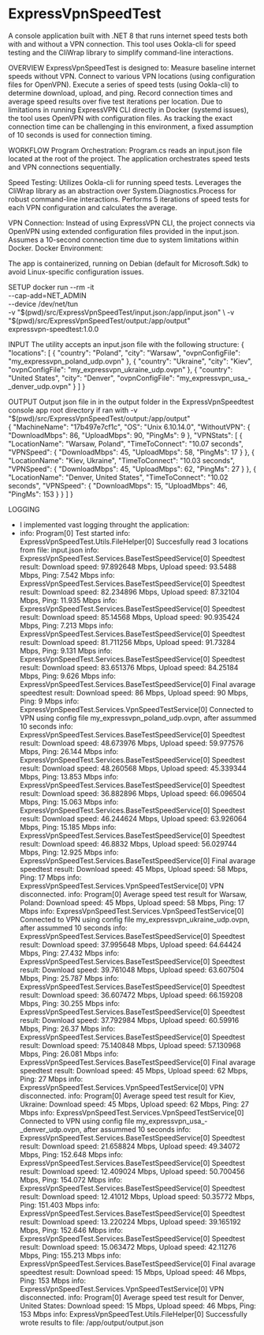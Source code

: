 # ExpressVpnSpeedTest
A console application built with .NET 8 that runs internet speed tests both with and without a VPN connection. This tool uses Ookla-cli for speed testing and the CliWrap library to simplify command-line interactions.

OVERVIEW
ExpressVpnSpeedTest is designed to:
Measure baseline internet speeds without VPN.
Connect to various VPN locations (using configuration files for OpenVPN).
Execute a series of speed tests (using Ookla-cli) to determine download, upload, and ping.
Record connection times and average speed results over five test iterations per location.
Due to limitations in running ExpressVPN CLI directly in Docker (systemd issues), the tool uses OpenVPN with configuration files. As tracking the exact connection time can be challenging in this environment, a fixed assumption of 10 seconds is used for connection timing.

WORKFLOW
Program Orchestration:
Program.cs reads an input.json file located at the root of the project.
The application orchestrates speed tests and VPN connections sequentially.

Speed Testing:
Utilizes Ookla-cli for running speed tests.
Leverages the CliWrap library as an abstraction over System.Diagnostics.Process for robust command-line interactions.
Performs 5 iterations of speed tests for each VPN configuration and calculates the average.

VPN Connection:
Instead of using ExpressVPN CLI, the project connects via OpenVPN using extended configuration files provided in the input.json.
Assumes a 10-second connection time due to system limitations within Docker.
Docker Environment:

The app is containerized, running on Debian (default for Microsoft.Sdk) to avoid Linux-specific configuration issues.

SETUP
docker run --rm -it \
  --cap-add=NET_ADMIN \
  --device /dev/net/tun \
  -v "$(pwd)/src/ExpressVpnSpeedTest/input.json:/app/input.json" \
  -v "$(pwd)/src/ExpressVpnSpeedTest/output:/app/output" \
  expressvpn-speedtest:1.0.0

INPUT
The utility accepts an input.json file with the following structure:
{
    "locations": [
      { "country": "Poland", "city": "Warsaw", "ovpnConfigFile": "my_expressvpn_poland_udp.ovpn" },
      { "country": "Ukraine", "city": "Kiev", "ovpnConfigFile": "my_expressvpn_ukraine_udp.ovpn" },
      { "country": "United States", "city": "Denver", "ovpnConfigFile": "my_expressvpn_usa_-_denver_udp.ovpn" }
    ]
}
  
OUTPUT
Output json file in in the output folder in the ExpressVpnSpeedtest console app root directory if ran with -v "$(pwd)/src/ExpressVpnSpeedTest/output:/app/output" \
{
  "MachineName": "17b497e7cf1c",
  "OS": "Unix 6.10.14.0",
  "WithoutVPN": {
    "DownloadMbps": 86,
    "UploadMbps": 90,
    "PingMs": 9
  },
  "VPNStats": [
    {
      "LocationName": "Warsaw, Poland",
      "TimeToConnect": "10.07 seconds",
      "VPNSpeed": {
        "DownloadMbps": 45,
        "UploadMbps": 58,
        "PingMs": 17
      }
    },
    {
      "LocationName": "Kiev, Ukraine",
      "TimeToConnect": "10.03 seconds",
      "VPNSpeed": {
        "DownloadMbps": 45,
        "UploadMbps": 62,
        "PingMs": 27
      }
    },
    {
      "LocationName": "Denver, United States",
      "TimeToConnect": "10.02 seconds",
      "VPNSpeed": {
        "DownloadMbps": 15,
        "UploadMbps": 46,
        "PingMs": 153
      }
    }
  ]
}

LOGGING
-  I implemented vast logging throught the application:
-  info: Program[0]
      Test started
info: ExpressVpnSpeedTest.Utils.FileHelper[0]
      Succesfully read 3 locations from file: input.json
info: ExpressVpnSpeedTest.Services.BaseTestSpeedService[0]
      Speedtest result: Download speed: 97.892648 Mbps, Upload speed: 93.5488 Mbps, Ping: 7.542 Mbps
info: ExpressVpnSpeedTest.Services.BaseTestSpeedService[0]
      Speedtest result: Download speed: 82.234896 Mbps, Upload speed: 87.32104 Mbps, Ping: 11.935 Mbps
info: ExpressVpnSpeedTest.Services.BaseTestSpeedService[0]
      Speedtest result: Download speed: 85.14568 Mbps, Upload speed: 90.935424 Mbps, Ping: 7.213 Mbps
info: ExpressVpnSpeedTest.Services.BaseTestSpeedService[0]
      Speedtest result: Download speed: 81.711256 Mbps, Upload speed: 91.73284 Mbps, Ping: 9.131 Mbps
info: ExpressVpnSpeedTest.Services.BaseTestSpeedService[0]
      Speedtest result: Download speed: 83.651376 Mbps, Upload speed: 84.25184 Mbps, Ping: 9.626 Mbps
info: ExpressVpnSpeedTest.Services.BaseTestSpeedService[0]
      Final avarage speedtest result: Download speed: 86 Mbps, Upload speed: 90 Mbps, Ping: 9 Mbps
info: ExpressVpnSpeedTest.Services.VpnSpeedTestService[0]
      Connected to VPN using config file my_expressvpn_poland_udp.ovpn, after assummed 10 seconds
info: ExpressVpnSpeedTest.Services.BaseTestSpeedService[0]
      Speedtest result: Download speed: 48.673976 Mbps, Upload speed: 59.977576 Mbps, Ping: 26.144 Mbps
info: ExpressVpnSpeedTest.Services.BaseTestSpeedService[0]
      Speedtest result: Download speed: 48.260568 Mbps, Upload speed: 45.339344 Mbps, Ping: 13.853 Mbps
info: ExpressVpnSpeedTest.Services.BaseTestSpeedService[0]
      Speedtest result: Download speed: 36.882896 Mbps, Upload speed: 66.096504 Mbps, Ping: 15.063 Mbps
info: ExpressVpnSpeedTest.Services.BaseTestSpeedService[0]
      Speedtest result: Download speed: 46.244624 Mbps, Upload speed: 63.926064 Mbps, Ping: 15.185 Mbps
info: ExpressVpnSpeedTest.Services.BaseTestSpeedService[0]
      Speedtest result: Download speed: 46.8832 Mbps, Upload speed: 56.029744 Mbps, Ping: 12.925 Mbps
info: ExpressVpnSpeedTest.Services.BaseTestSpeedService[0]
      Final avarage speedtest result: Download speed: 45 Mbps, Upload speed: 58 Mbps, Ping: 17 Mbps
info: ExpressVpnSpeedTest.Services.VpnSpeedTestService[0]
      VPN disconnected.
info: Program[0]
      Average speed test result for Warsaw, Poland: Download speed: 45 Mbps, Upload speed: 58 Mbps, Ping: 17 Mbps
info: ExpressVpnSpeedTest.Services.VpnSpeedTestService[0]
      Connected to VPN using config file my_expressvpn_ukraine_udp.ovpn, after assummed 10 seconds
info: ExpressVpnSpeedTest.Services.BaseTestSpeedService[0]
      Speedtest result: Download speed: 37.995648 Mbps, Upload speed: 64.64424 Mbps, Ping: 27.432 Mbps
info: ExpressVpnSpeedTest.Services.BaseTestSpeedService[0]
      Speedtest result: Download speed: 39.761048 Mbps, Upload speed: 63.607504 Mbps, Ping: 25.787 Mbps
info: ExpressVpnSpeedTest.Services.BaseTestSpeedService[0]
      Speedtest result: Download speed: 36.607472 Mbps, Upload speed: 66.159208 Mbps, Ping: 30.255 Mbps
info: ExpressVpnSpeedTest.Services.BaseTestSpeedService[0]
      Speedtest result: Download speed: 37.792984 Mbps, Upload speed: 60.59916 Mbps, Ping: 26.37 Mbps
info: ExpressVpnSpeedTest.Services.BaseTestSpeedService[0]
      Speedtest result: Download speed: 75.140848 Mbps, Upload speed: 57.130968 Mbps, Ping: 26.081 Mbps
info: ExpressVpnSpeedTest.Services.BaseTestSpeedService[0]
      Final avarage speedtest result: Download speed: 45 Mbps, Upload speed: 62 Mbps, Ping: 27 Mbps
info: ExpressVpnSpeedTest.Services.VpnSpeedTestService[0]
      VPN disconnected.
info: Program[0]
      Average speed test result for Kiev, Ukraine: Download speed: 45 Mbps, Upload speed: 62 Mbps, Ping: 27 Mbps
info: ExpressVpnSpeedTest.Services.VpnSpeedTestService[0]
      Connected to VPN using config file my_expressvpn_usa_-_denver_udp.ovpn, after assummed 10 seconds
info: ExpressVpnSpeedTest.Services.BaseTestSpeedService[0]
      Speedtest result: Download speed: 21.658824 Mbps, Upload speed: 49.34072 Mbps, Ping: 152.648 Mbps
info: ExpressVpnSpeedTest.Services.BaseTestSpeedService[0]
      Speedtest result: Download speed: 12.409024 Mbps, Upload speed: 50.700456 Mbps, Ping: 154.072 Mbps
info: ExpressVpnSpeedTest.Services.BaseTestSpeedService[0]
      Speedtest result: Download speed: 12.41012 Mbps, Upload speed: 50.35772 Mbps, Ping: 151.403 Mbps
info: ExpressVpnSpeedTest.Services.BaseTestSpeedService[0]
      Speedtest result: Download speed: 13.220224 Mbps, Upload speed: 39.165192 Mbps, Ping: 152.646 Mbps
info: ExpressVpnSpeedTest.Services.BaseTestSpeedService[0]
      Speedtest result: Download speed: 15.063472 Mbps, Upload speed: 42.11276 Mbps, Ping: 155.213 Mbps
info: ExpressVpnSpeedTest.Services.BaseTestSpeedService[0]
      Final avarage speedtest result: Download speed: 15 Mbps, Upload speed: 46 Mbps, Ping: 153 Mbps
info: ExpressVpnSpeedTest.Services.VpnSpeedTestService[0]
      VPN disconnected.
info: Program[0]
      Average speed test result for Denver, United States: Download speed: 15 Mbps, Upload speed: 46 Mbps, Ping: 153 Mbps
info: ExpressVpnSpeedTest.Utils.FileHelper[0]
      Successfully wrote results to file: /app/output/output.json

  
